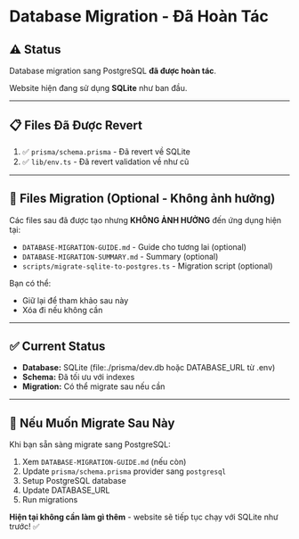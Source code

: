# Database Migration - Đã Hoàn Tác

## ⚠️ Status

Database migration sang PostgreSQL **đã được hoàn tác**. 

Website hiện đang sử dụng **SQLite** như ban đầu.

---

## 📋 Files Đã Được Revert

1. ✅ `prisma/schema.prisma` - Đã revert về SQLite
2. ✅ `lib/env.ts` - Đã revert validation về như cũ

---

## 📁 Files Migration (Optional - Không ảnh hưởng)

Các files sau đã được tạo nhưng **KHÔNG ẢNH HƯỞNG** đến ứng dụng hiện tại:

- `DATABASE-MIGRATION-GUIDE.md` - Guide cho tương lai (optional)
- `DATABASE-MIGRATION-SUMMARY.md` - Summary (optional)
- `scripts/migrate-sqlite-to-postgres.ts` - Migration script (optional)

Bạn có thể:
- Giữ lại để tham khảo sau này
- Xóa đi nếu không cần

---

## ✅ Current Status

- **Database:** SQLite (file:./prisma/dev.db hoặc DATABASE_URL từ .env)
- **Schema:** Đã tối ưu với indexes
- **Migration:** Có thể migrate sau nếu cần

---

## 🔄 Nếu Muốn Migrate Sau Này

Khi bạn sẵn sàng migrate sang PostgreSQL:

1. Xem `DATABASE-MIGRATION-GUIDE.md` (nếu còn)
2. Update `prisma/schema.prisma` provider sang `postgresql`
3. Setup PostgreSQL database
4. Update DATABASE_URL
5. Run migrations

**Hiện tại không cần làm gì thêm** - website sẽ tiếp tục chạy với SQLite như trước! ✅


